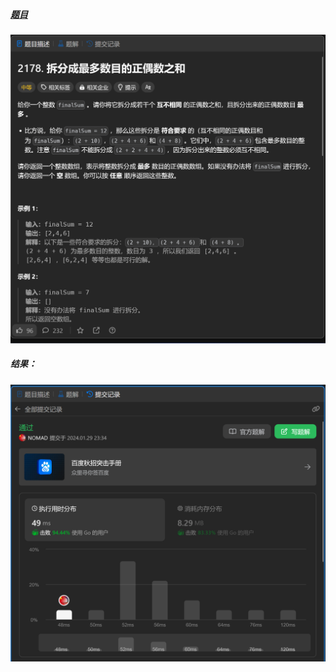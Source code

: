 ##### [题目](https://leetcode.cn/problems/maximum-split-of-positive-even-integers/description/)
![pic](img.png)
##### 结果：
![pic](result.png)